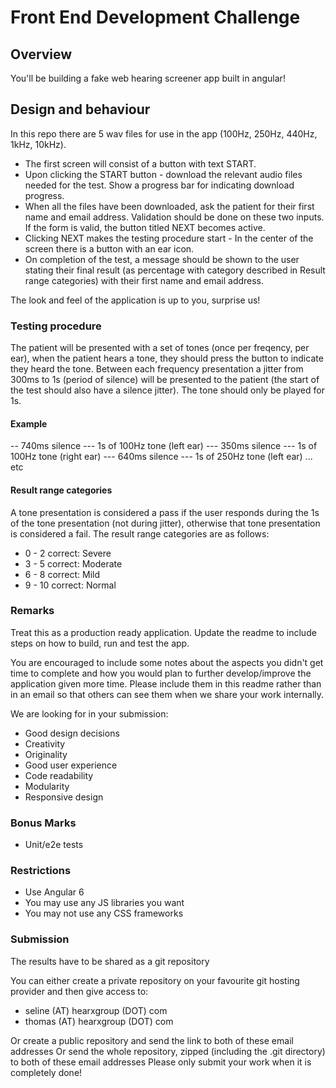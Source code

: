 # Front End Development Challenge

## Overview
You'll be building a fake web hearing screener app built in angular!

## Design and behaviour
In this repo there are 5 wav files for use in the app (100Hz, 250Hz, 440Hz, 1kHz, 10kHz). 

- The first screen will consist of a button with text START. 
- Upon clicking the START button - download the relevant audio files needed for the test. Show a progress bar for indicating download progress.
- When all the files have been downloaded, ask the patient for their first name and email address. Validation should be done on these two inputs. If the form is valid, the button titled NEXT becomes active. 
- Clicking NEXT makes the testing procedure start - In the center of the screen there is a button with an ear icon. 
- On completion of the test, a message should be shown to the user stating their final result (as percentage with category described in Result range categories) with their first name and email address.

The look and feel of the application is up to you, surprise us!

### Testing procedure

The patient will be presented with a set of tones (once per freqency, per ear), when the patient hears a tone, they should press the button to indicate they heard the tone. Between each frequency presentation a jitter from 300ms to 1s (period of silence) will be presented to the patient (the start of the test should also have a silence jitter). The tone should only be played for 1s. 

#### Example 
-- 740ms silence --- 1s of 100Hz tone (left ear)  --- 350ms silence --- 1s of 100Hz tone (right ear) --- 640ms silence --- 1s of 250Hz tone (left ear)  ... etc

#### Result range categories
A tone presentation is considered a pass if the user responds during the 1s of the tone presentation (not during jitter), otherwise that tone presentation is considered a fail. 
The result range categories are as follows: 
- 0 - 2 correct: Severe
- 3 - 5 correct: Moderate
- 6 - 8 correct: Mild
- 9 - 10 correct: Normal

### Remarks 

Treat this as a production ready application. Update the readme to include steps on how to build, run and test the app. 

You are encouraged to include some notes about the aspects you didn't get time to complete and how you would plan to further develop/improve the application given more time. Please include them in this readme rather than in an email so that others can see them when we share your work internally.

We are looking for in your submission:

- Good design decisions
- Creativity
- Originality
- Good user experience
- Code readability
- Modularity 
- Responsive design

### Bonus Marks
- Unit/e2e tests

### Restrictions
- Use Angular 6
- You may use any JS libraries you want
- You may not use any CSS frameworks


### Submission 
The results have to be shared as a git repository

You can either create a private repository on your favourite git hosting provider and then give access to:

- seline (AT) hearxgroup (DOT) com
- thomas (AT) hearxgroup (DOT) com

Or create a public repository and send the link to both of these email addresses
Or send the whole repository, zipped (including the .git directory) to both of these email addresses
Please only submit your work when it is completely done!

